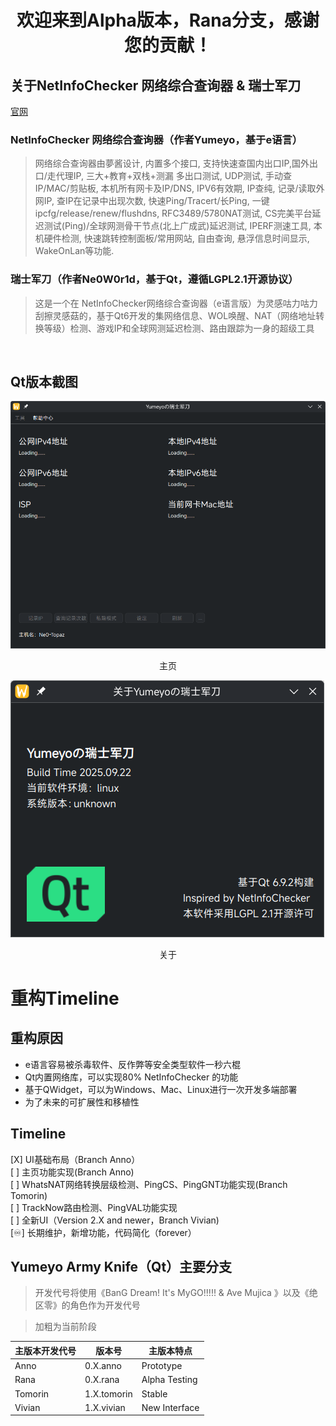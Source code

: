 # <center>欢迎来到Alpha版本，Rana分支，感谢您的贡献！</center>
## 关于NetInfoChecker 网络综合查询器 & 瑞士军刀
[官网](https://armyknife.ne0w0r1d.top)
### NetInfoChecker 网络综合查询器（作者Yumeyo，基于e语言）
> 网络综合查询器由夢酱设计, 内置多个接口, 支持快速查国内出口IP,国外出口/走代理IP, 三大+教育+双栈+测漏 多出口测试, UDP测试, 手动查IP/MAC/剪贴板, 本机所有网卡及IP/DNS, IPV6有效期, IP查纯, 记录/读取外网IP, 查IP在记录中出现次数, 快速Ping/Tracert/长Ping, 一键ipcfg/release/renew/flushdns, RFC3489/5780NAT测试, CS完美平台延迟测试(Ping)/全球网测骨干节点(北上广成武)延迟测试, IPERF测速工具, 本机硬件检测, 快速跳转控制面板/常用网站, 自由查询, 悬浮信息时间显示, WakeOnLan等功能.
### 瑞士军刀（作者Ne0W0r1d，基于Qt，遵循LGPL2.1开源协议）
> 这是一个在 NetInfoChecker网络综合查询器（e语言版）为灵感咕力咕力刮擦灵感菇的，基于Qt6开发的集网络信息、WOL唤醒、NAT（网络地址转换等级）检测、游戏IP和全球网测延迟检测、路由跟踪为一身的超级工具<br>
<br>

## Qt版本截图
![Home](git_img/mainsc.png)<br>
<center>主页</center>

![About](git_img/aboutsc.png)<br>
<center>关于</center>

# 重构Timeline
## 重构原因
- e语言容易被杀毒软件、反作弊等安全类型软件一秒六棍
- Qt内置网络库，可以实现80% NetInfoChecker 的功能
- 基于QWidget，可以为Windows、Mac、Linux进行一次开发多端部署
- 为了未来的可扩展性和移植性

## Timeline
[X] UI基础布局（Branch Anno）<br>
[ ] 主页功能实现(Branch Anno)<br>
[ ] WhatsNAT网络转换层级检测、PingCS、PingGNT功能实现(Branch Tomorin)<br>
[ ] TrackNow路由检测、PingVAL功能实现<br>
[ ] 全新UI（Version 2.X and newer，Branch Vivian)<br>
[♾️] 长期维护，新增功能，代码简化（forever）

## Yumeyo Army Knife（Qt）主要分支
> 开发代号将使用《BanG Dream! It's MyGO!!!!! & Ave Mujica 》以及《绝区零》的角色作为开发代号<br>

> 加粗为当前阶段

| 主版本开发代号 | 版本号 | 主版本特点 |
| ----- | ----- | ----- |
| Anno | 0.X.anno | Prototype |
| Rana | 0.X.rana | Alpha Testing |
| Tomorin | 1.X.tomorin | Stable |
| Vivian | 1.X.vivian | New Interface |
